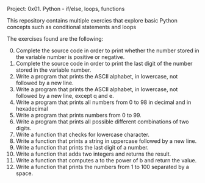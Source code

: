 Project: 0x01. Python - if/else, loops, functions

This repository contains multiple exercies that explore basic Python
concepts such as conditional statements and loops

The exercises found are the following:

  0. Complete the source code in order to print whether the number stored in the variable number is positive or negative.
  1. Complete the source code in order to print the last digit of the number stored in the variable number.
  2. Write a program that prints the ASCII alphabet, in lowercase, not followed by a new line.
  3. Write a program that prints the ASCII alphabet, in lowercase, not followed by a new line, except q and e.
  4. Write a program that prints all numbers from 0 to 98 in decimal and in hexadecimal
  5. Write a program that prints numbers from 0 to 99.
  6. Write a program that prints all possible different combinations of two digits.
  7. Write a function that checks for lowercase character. 
  8. Write a function that prints a string in uppercase followed by a new line.
  9. Write a function that prints the last digit of a number.
  10. Write a function that adds two integers and returns the result.
  11. Write a function that computes a to the power of b and return the value.
  12. Write a function that prints the numbers from 1 to 100 separated by a space.
